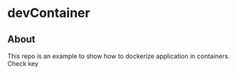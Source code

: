 # devContainer

## About
This repo is an example to show how to dockerize application in containers.
Check key
